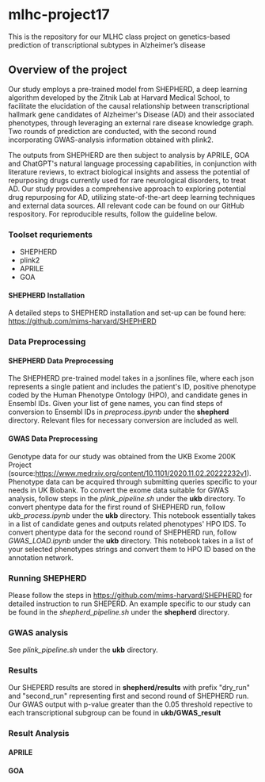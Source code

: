 # mlhc-project17
This is the repository for our MLHC class project on genetics-based prediction of transcriptional subtypes in Alzheimer’s disease
## Overview of the project
Our study employs a pre-trained model from SHEPHERD, a deep learning algorithm developed by the Zitnik Lab at Harvard Medical School, to facilitate the elucidation of the causal relationship between transcriptional hallmark gene candidates of Alzheimer's Disease (AD) and their associated phenotypes, through leveraging an external rare disease knowledge graph. Two rounds of prediction are conducted, with the second round incorporating GWAS-analysis information obtained with plink2.

The outputs from SHEPHERD are then subject to analysis by APRILE, GOA and ChatGPT's natural language processing capabilities, in conjunction with literature reviews, to extract biological insights and assess the potential of repurposing drugs currently used for rare neurological disorders, to treat AD. Our study provides a comprehensive approach to exploring potential drug repurposing for AD, utilizing state-of-the-art deep learning techniques and external data sources. All relevant code can be found on our GitHub respository. For reproducible results, follow the guideline below.

### Toolset requriements
- SHEPHERD
- plink2
- APRILE
- GOA

#### SHEPHERD Installation
A detailed steps to SHEPHERD installation and set-up can be found here: https://github.com/mims-harvard/SHEPHERD

### Data Preprocessing
#### SHEPHERD Data Preprocessing
The SHEPHERD pre-trained model takes in a jsonlines file, where each json represents a single patient and includes the patient's ID, positive phenotype coded by the Human Phenotype Ontology (HPO), and candidate genes in Ensembl IDs. Given your list of gene names, you can find steps of conversion to Ensembl IDs in *preprocess.ipynb* under the **shepherd** directory. Relevant files for necessary conversion are included as well. 

#### GWAS Data Preprocessing
Genotype data for our study was obtained from the UKB Exome 200K Project (source:https://www.medrxiv.org/content/10.1101/2020.11.02.20222232v1). Phenotype data can be acquired through submitting queries specific to your needs in UK Biobank. To convert the exome data suitable for GWAS analysis, follow steps in the *plink_pipeline.sh* under the **ukb** directory. To convert phentype data for the first round of SHEPHERD run, follow *ukb_process.ipynb* under the **ukb** directory. This notebook essentially takes in a list of candidate genes and outputs related phenotypes' HPO IDS. To convert phentype data for the second round of SHEPHERD run, follow *GWAS_LOAD.ipynb* under the **ukb** directory. This notebook takes in a list of your selected phenotypes strings and convert them to HPO ID based on the annotation network.

### Running SHEPHERD
Please follow the steps in https://github.com/mims-harvard/SHEPHERD for detailed instruction to run SHEPERD. An example specific to our study can be found in the *shepherd_pipeline.sh* under the **shepherd** directory.

### GWAS analysis
See *plink_pipeline.sh* under the **ukb** directory.

### Results
Our SHEPERD results are stored in **shepherd/results** with prefix "dry_run" and "second_run" representing first and second round of SHEPHERD run. Our GWAS output with p-value greater than the 0.05 threshold repective to each transcriptional subgroup can be found in **ukb/GWAS_result**

### Result Analysis
#### APRILE
#### GOA
